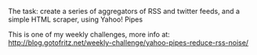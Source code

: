 The task: create a series of aggregators of RSS and twitter feeds, and a simple HTML scraper, using Yahoo! Pipes

This is one of my weekly challenges, more info at: http://blog.gotofritz.net/weekly-challenge/yahoo-pipes-reduce-rss-noise/

